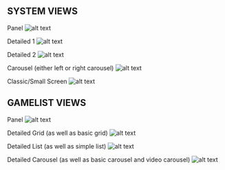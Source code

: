 SYSTEM VIEWS
-----------

Panel
![alt text](https://github.com/dm2912/Crystal/blob/master/screens/panel-system.png?raw=true)

Detailed 1
![alt text](https://github.com/dm2912/Crystal/blob/master/screens/detail-system.png?raw=true)

Detailed 2
![alt text](https://github.com/dm2912/Crystal/blob/master/screens/detail-2-system.png?raw=true)

Carousel (either left or right carousel)
![alt text](https://github.com/dm2912/Crystal/blob/master/screens/carousel-system.png?raw=true)

Classic/Small Screen
![alt text](https://github.com/dm2912/Crystal/blob/master/screens/classic-system.png?raw=true)


GAMELIST VIEWS
--------------

Panel
![alt text](https://github.com/dm2912/Crystal/blob/master/screens/panel-gamelist.png?raw=true)

Detailed Grid (as well as basic grid)
![alt text](https://github.com/dm2912/Crystal/blob/master/screens/grid-gamelist.png?raw=true)

Detailed List (as well as simple list)
![alt text](https://github.com/dm2912/Crystal/blob/master/screens/detail-gamelist.png?raw=true)

Detailed Carousel (as well as basic carousel and video carousel)
![alt text](https://github.com/dm2912/Crystal/blob/master/screens/carousel-gamelist.png?raw=true)



